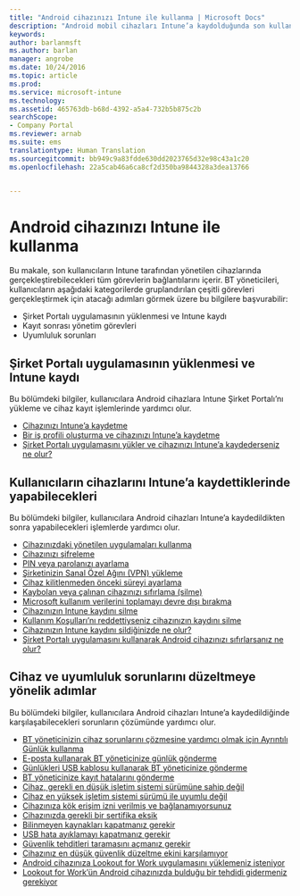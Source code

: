```yaml
---
title: "Android cihazınızı Intune ile kullanma | Microsoft Docs"
description: "Android mobil cihazları Intune’a kaydolduğunda son kullanıcıların cihazda gerçekleştirebileceği görevlere yönelik bağlantıların listesi"
keywords: 
author: barlanmsft
ms.author: barlan
manager: angrobe
ms.date: 10/24/2016
ms.topic: article
ms.prod: 
ms.service: microsoft-intune
ms.technology: 
ms.assetid: 465763db-b68d-4392-a5a4-732b5b875c2b
searchScope:
- Company Portal
ms.reviewer: arnab
ms.suite: ems
translationtype: Human Translation
ms.sourcegitcommit: bb949c9a83fdde630dd2023765d32e98c43a1c20
ms.openlocfilehash: 22a5cab46a6ca8cf2d350ba9844328a3dea13766


---
```



# <a name="using-your-android-device-with-intune"></a>Android cihazınızı Intune ile kullanma

Bu makale, son kullanıcıların Intune tarafından yönetilen cihazlarında gerçekleştirebilecekleri tüm görevlerin bağlantılarını içerir. BT yöneticileri, kullanıcıların aşağıdaki kategorilerde gruplandırılan çeşitli görevleri gerçekleştirmek için atacağı adımları görmek üzere bu bilgilere başvurabilir:

- Şirket Portalı uygulamasının yüklenmesi ve Intune kaydı
- Kayıt sonrası yönetim görevleri
- Uyumluluk sorunları

## <a name="company-portal-app-installation-and-intune-enrollment"></a>Şirket Portalı uygulamasının yüklenmesi ve Intune kaydı

Bu bölümdeki bilgiler, kullanıcılara Android cihazlara Intune Şirket Portalı’nı yükleme ve cihaz kayıt işlemlerinde yardımcı olur.

- [Cihazınızı Intune’a kaydetme](enroll-your-device-in-Intune-android.md)
- [Bir iş profili oluşturma ve cihazınızı Intune’a kaydetme](create-a-work-profile-and-enroll-your-device-in-intune-android.md)
- [Şirket Portalı uygulamasını yükler ve cihazınızı Intune’a kaydederseniz ne olur?](what-happens-if-you-install-the-company-portal-app-and-enroll-your-device-in-intune-android.md)

## <a name="things-users-can-do-when-their-device-is-enrolled-in-intune"></a>Kullanıcıların cihazlarını Intune’a kaydettiklerinde yapabilecekleri

Bu bölümdeki bilgiler, kullanıcılara Android cihazları Intune’a kaydedildikten sonra yapabilecekleri işlemlerde yardımcı olur.

- [Cihazınızdaki yönetilen uygulamaları kullanma](use-managed-apps-on-your-device-android.md)
- [Cihazınızı şifreleme](encrypt-your-device-android.md)
- [PIN veya parolanızı ayarlama](set-your-pin-or-password-android.md)
- [Şirketinizin Sanal Özel Ağını (VPN) yükleme](install-your-companys-virtual-private-network-VPN-android.md)
- [Cihaz kilitlenmeden önceki süreyi ayarlama](set-the-amount-of-time-before-your-device-is-locked-android.md)
- [Kaybolan veya çalınan cihazınızı sıfırlama (silme)](reset-erase-your-lost-or-stolen-device-android.md)
- [Microsoft kullanım verilerini toplamayı devre dışı bırakma](turn-off-microsoft-usage-data-collection-android.md)
- [Cihazınızın Intune kaydını silme](unenroll-your-device-from-intune-android.md)
- [Kullanım Koşulları’nı reddettiyseniz cihazınızın kaydını silme](unenroll-your-device-from-intune-if-you-declined-terms-of-use-android.md)
- [Cihazınızın Intune kaydını sildiğinizde ne olur?](what-happens-if-you-unenroll-your-device-from-intune-android.md)
- [Şirket Portalı uygulamasını kullanarak Android cihazınızı sıfırlarsanız ne olur?](what-happens-if-you-reset-your-device-using-the-company-portal-android.md)
<!--- - [What is the Rights Management sharing app?](what-is-the-rms-sharing-app-android.md) --->

## <a name="steps-to-fix-device-and-compliance-issues"></a>Cihaz ve uyumluluk sorunlarını düzeltmeye yönelik adımlar

Bu bölümdeki bilgiler, kullanıcılara Android cihazları Intune’a kaydedildiğinde karşılaşabilecekleri sorunların çözümünde yardımcı olur.

- [BT yöneticinizin cihaz sorunlarını çözmesine yardımcı olmak için Ayrıntılı Günlük kullanma](use-verbose-logging-to-help-your-it-administrator-fix-device-issues-android.md)
- [E-posta kullanarak BT yöneticinize günlük gönderme](send-logs-to-your-it-admin-by-email-android.md)
- [Günlükleri USB kablosu kullanarak BT yöneticinize gönderme](send-logs-to-your-it-admin-using-cable-android.md)
- [BT yöneticinize kayıt hatalarını gönderme](send-enrollment-errors-to-your-it-admin-android.md)
- [Cihaz, gerekli en düşük işletim sistemi sürümüne sahip değil](you-need-to-update-your-android-device.md)
- [Cihaz en yüksek işletim sistemi sürümü ile uyumlu değil](your-android-version-isnt-yet-supported.md)
- [Cihazınıza kök erişim izni verilmiş ve bağlanamıyorsunuz](your-device-is-rooted-and-you-cant-connect-android.md)
- [Cihazınızda gerekli bir sertifika eksik](your-device-is-missing-a-required-certificate-landing-android.md)
- [Bilinmeyen kaynakları kapatmanız gerekir](you-need-to-turn-off-unknown-sources-android.md)
- [USB hata ayıklamayı kapatmanız gerekir](you-need-to-turn-off-usb-debugging-android.md)
- [Güvenlik tehditleri taramasını açmanız gerekir](you-need-to-turn-on-scanning-for-security-threats-android.md)
- [Cihazınız en düşük güvenlik düzeltme ekini karşılamıyor](your-device-does-not-meet-the-minimum-security-patch-android.md)
- [Android cihazınıza Lookout for Work uygulamasını yüklemeniz isteniyor](you-are-prompted-to-install-lookout-for-work-android.md)
- [Lookout for Work’ün Android cihazınızda bulduğu bir tehdidi gidermeniz gerekiyor](you-need-to-resolve-a-threat-found-by-lookout-for-work-android.md)



<!--HONumber=Jan17_HO4-->


